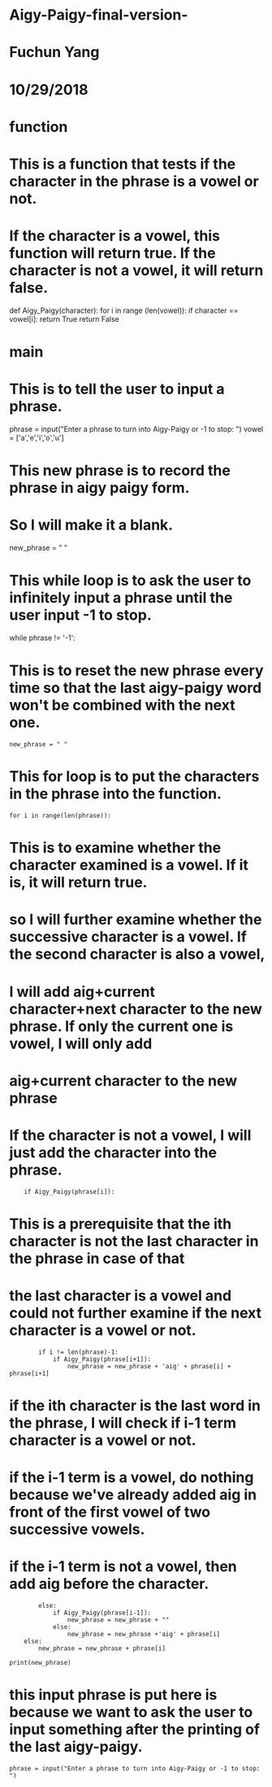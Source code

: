 # Aigy-Paigy-final-version-

# Fuchun Yang 
# 10/29/2018

# function 
# This is a function that tests if the character in the phrase is a vowel or not. 
# If the character is a vowel, this function will return true. If the character is not a vowel, it will return false. 
def Aigy_Paigy(character):
    for i in range (len(vowel)):
        if character == vowel[i]:
            return True 
    return False



# main 
# This is to tell the user to input a phrase.     
phrase = input("Enter a phrase to turn into Aigy-Paigy or -1 to stop: ")
vowel = ['a','e','i','o','u']
# This new phrase is to record the phrase in aigy paigy form.
# So I will make it a blank. 
new_phrase = " "
# This while loop is to ask the user to infinitely input a phrase until the user input -1 to stop. 
while phrase != '-1':
# This is to reset the new phrase every time so that the last aigy-paigy word won't be combined with the next one. 
    new_phrase = " "
# This for loop is to put the characters in the phrase into the function.
    for i in range(len(phrase)):
# This is to examine whether the character examined is a vowel. If it is, it will return true.
# so I will further examine whether the successive character is a vowel. If the second character is also a vowel,
# I will add aig+current character+next character to the new phrase. If only the current one is vowel, I will only add
# aig+current character to the new phrase
# If the character is not a vowel, I will just add the character into the phrase. 
        if Aigy_Paigy(phrase[i]):
# This is a prerequisite that the ith character is not the last character in the phrase in case of that 
# the last character is a vowel and could not further examine if the next character is a vowel or not. 
            if i != len(phrase)-1:
                if Aigy_Paigy(phrase[i+1]):
                    new_phrase = new_phrase + 'aig' + phrase[i] + phrase[i+1]
# if the ith character is the last word in the phrase, I will check if i-1 term character is a vowel or not. 
# if the i-1 term is a vowel, do nothing because we've already added aig in front of the first vowel of two successive vowels. 
# if the i-1 term is not a vowel, then add aig before the character. 
            else: 
                if Aigy_Paigy(phrase[i-1]):
                    new_phrase = new_phrase + ""
                else:
                    new_phrase = new_phrase +'aig' + phrase[i] 
        else:
            new_phrase = new_phrase + phrase[i]
                        
    print(new_phrase)
# this input phrase is put here is because we want to ask the user to input something after the printing of the last aigy-paigy. 
    phrase = input("Enter a phrase to turn into Aigy-Paigy or -1 to stop: ")

    


